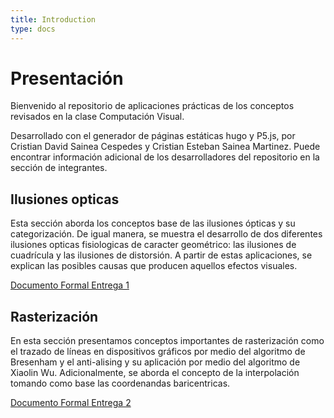 ```yaml
---
title: Introduction
type: docs
---
```


# Presentación

Bienvenido al repositorio de aplicaciones prácticas de los conceptos revisados en la clase Computación Visual. 

Desarrollado con el generador de páginas estáticas hugo y P5.js, por Cristian David Sainea Cespedes y Cristian Esteban Sainea Martinez. Puede encontrar información adicional de los desarrolladores del repositorio en la sección de integrantes.

## Ilusiones opticas

Esta sección aborda los conceptos base de las ilusiones ópticas y su categorización. De igual manera, se muestra el desarrollo de dos diferentes ilusiones opticas fisiologicas de caracter geométrico: las ilusiones de cuadrícula y las ilusiones de distorsión. A partir de estas aplicaciones, se explican las posibles causas que producen aquellos efectos visuales. 

[Documento Formal Entrega 1](https://drive.google.com/file/d/142dXhaxbD8fvMgJDMhFpladvKXmINLjh/view?usp=sharing)

## Rasterización

En esta sección presentamos conceptos importantes de rasterización como el trazado de líneas en dispositivos gráficos por medio del algoritmo de Bresenham y el anti-alising y su aplicación por medio del algoritmo de Xiaolin Wu. Adicionalmente, se aborda el concepto de la interpolación tomando como base las coordenandas baricentricas. 

[Documento Formal Entrega 2](https://drive.google.com/file/d/1peJZDyb_LGqvXuBo-7g0EIKVtxo_kZI6/view?usp=sharing)
